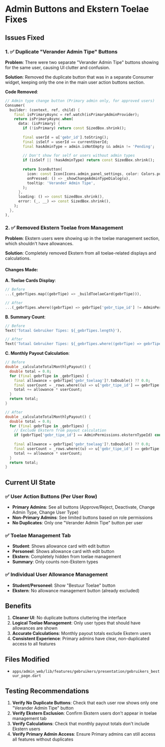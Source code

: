 # Admin Buttons and Ekstern Toelae Fixes

## Issues Fixed

### 1. ✅ Duplicate "Verander Admin Tipe" Buttons
**Problem**: There were two separate "Verander Admin Tipe" buttons showing for the same user, causing UI clutter and confusion.

**Solution**: Removed the duplicate button that was in a separate Consumer widget, keeping only the one in the main user action buttons section.

**Code Removed**:
```dart
// Admin type change button (Primary admin only, for approved users)
Consumer(
  builder: (context, ref, child) {
    final isPrimaryAsync = ref.watch(isPrimaryAdminProvider);
    return isPrimaryAsync.when(
      data: (isPrimary) {
        if (!isPrimary) return const SizedBox.shrink();
        
        final userId = u['gebr_id'].toString();
        final isSelf = userId == currentUserId;
        final hasAdminType = admin.isNotEmpty && admin != 'Pending';
        
        // Don't show for self or users without admin types
        if (isSelf || !hasAdminType) return const SizedBox.shrink();
        
        return IconButton(
          icon: const Icon(Icons.admin_panel_settings, color: Colors.purple),
          onPressed: () => _showChangeAdminTypeDialog(u),
          tooltip: 'Verander Admin Tipe',
        );
      },
      loading: () => const SizedBox.shrink(),
      error: (_, __) => const SizedBox.shrink(),
    );
  },
),
```

### 2. ✅ Removed Ekstern Toelae from Management
**Problem**: Ekstern users were showing up in the toelae management section, which shouldn't have allowances.

**Solution**: Completely removed Ekstern from all toelae-related displays and calculations.

#### Changes Made:

**A. Toelae Cards Display**:
```dart
// Before
...(_gebrTipes.map((gebrTipe) => _buildToelaeCard(gebrTipe))),

// After
...(_gebrTipes.where((gebrTipe) => gebrTipe['gebr_tipe_id'] != AdminPermissions.eksternTypeId).map((gebrTipe) => _buildToelaeCard(gebrTipe))),
```

**B. Summary Count**:
```dart
// Before
Text('Totaal Gebruiker Tipes: ${_gebrTipes.length}'),

// After
Text('Totaal Gebruiker Tipes: ${_gebrTipes.where((gebrTipe) => gebrTipe['gebr_tipe_id'] != AdminPermissions.eksternTypeId).length}'),
```

**C. Monthly Payout Calculation**:
```dart
// Before
double _calculateTotalMonthlyPayout() {
  double total = 0.0;
  for (final gebrTipe in _gebrTipes) {
    final allowance = gebrTipe['gebr_toelaag']?.toDouble() ?? 0.0;
    final userCount = _rows.where((u) => u['gebr_tipe_id'] == gebrTipe['gebr_tipe_id']).length;
    total += allowance * userCount;
  }
  return total;
}

// After
double _calculateTotalMonthlyPayout() {
  double total = 0.0;
  for (final gebrTipe in _gebrTipes) {
    // Exclude Ekstern from payout calculation
    if (gebrTipe['gebr_tipe_id'] == AdminPermissions.eksternTypeId) continue;
    
    final allowance = gebrTipe['gebr_toelaag']?.toDouble() ?? 0.0;
    final userCount = _rows.where((u) => u['gebr_tipe_id'] == gebrTipe['gebr_tipe_id']).length;
    total += allowance * userCount;
  }
  return total;
}
```

## Current UI State

### ✅ User Action Buttons (Per User Row)
- **Primary Admins**: See all buttons (Approve/Reject, Deactivate, Change Admin Type, Change User Type)
- **Non-Primary Admins**: See limited buttons based on role permissions
- **No Duplicates**: Only one "Verander Admin Tipe" button per user

### ✅ Toelae Management Tab
- **Student**: Shows allowance card with edit button
- **Personeel**: Shows allowance card with edit button  
- **Ekstern**: Completely hidden from toelae management
- **Summary**: Only counts non-Ekstern types

### ✅ Individual User Allowance Management
- **Student/Personeel**: Show "Bestuur Toelae" button
- **Ekstern**: No allowance management button (already excluded)

## Benefits

1. **Cleaner UI**: No duplicate buttons cluttering the interface
2. **Logical Toelae Management**: Only user types that should have allowances are shown
3. **Accurate Calculations**: Monthly payout totals exclude Ekstern users
4. **Consistent Experience**: Primary admins have clear, non-duplicated access to all features

## Files Modified

- `apps/admin_web/lib/features/gebruikers/presentation/gebruikers_bestuur_page.dart`

## Testing Recommendations

1. **Verify No Duplicate Buttons**: Check that each user row shows only one "Verander Admin Tipe" button
2. **Verify Ekstern Exclusion**: Confirm Ekstern users don't appear in toelae management tab
3. **Verify Calculations**: Check that monthly payout totals don't include Ekstern users
4. **Verify Primary Admin Access**: Ensure Primary admins can still access all features without duplicates
